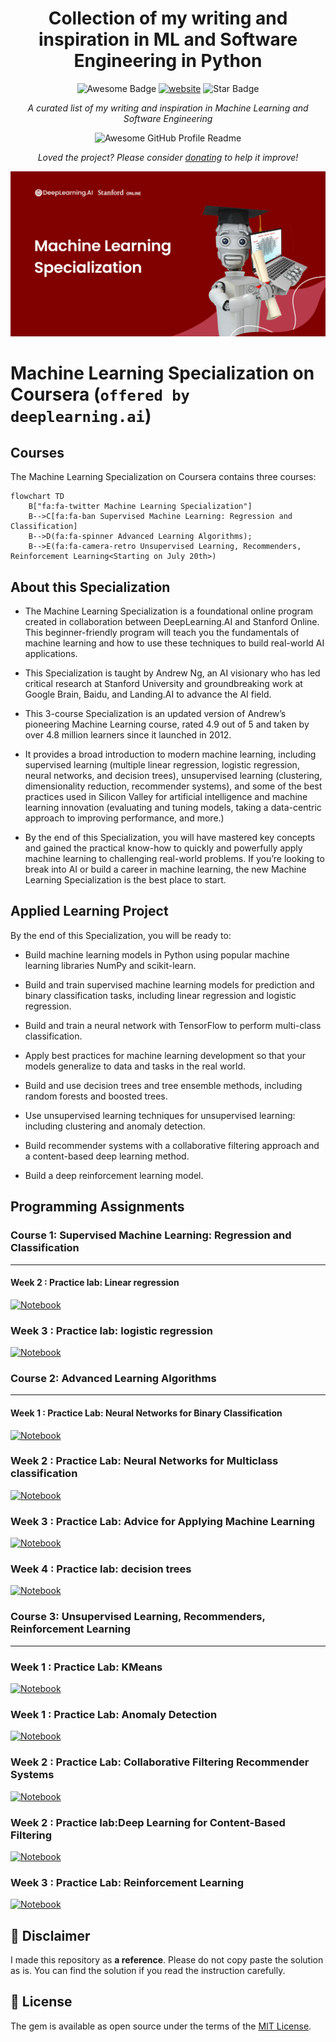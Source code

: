 <h1 align="center">Collection of my writing and inspiration in ML and Software Engineering in Python</h1>
<div align="center">
<img src="https://cdn.rawgit.com/sindresorhus/awesome/d7305f38d29fed78fa85652e3a63e154dd8e8829/media/badge.svg" alt="Awesome Badge"/>
<a href="https://arbeitnow.com/?utm_source=awesome-github-profile-readme"><img src="https://img.shields.io/static/v1?label=&labelColor=505050&message=arbeitnow&color=%230076D6&style=flat&logo=google-chrome&logoColor=%230076D6" alt="website"/></a>
<img src="https://img.shields.io/static/v1?label=%F0%9F%8C%9F&message=If%20Useful&style=style=flat&color=BC4E99" alt="Star Badge"/>
<br>

<i>A curated list of my writing and inspiration in Machine Learning and Software Engineering</i>

<img alt="Awesome GitHub Profile Readme" src="assets/agpr.gif"> </img>

<i>Loved the project? Please consider [donating](https://paypal.me/naiborhujosua) to help it improve!</i>

</div>


![](ml-banner.jpeg)

# Machine Learning Specialization on Coursera (`offered by deeplearning.ai`)

## Courses

The Machine Learning Specialization on Coursera contains three courses:

```mermaid
flowchart TD
    B["fa:fa-twitter Machine Learning Specialization"]
    B-->C[fa:fa-ban Supervised Machine Learning: Regression and Classification]
    B-->D(fa:fa-spinner Advanced Learning Algorithms);
    B-->E(fa:fa-camera-retro Unsupervised Learning, Recommenders, Reinforcement Learning<Starting on July 20th>)
```

## About this Specialization

- The Machine Learning Specialization is a foundational online program created in collaboration between DeepLearning.AI and Stanford Online. This beginner-friendly program will teach you the fundamentals of machine learning and how to use these techniques to build real-world AI applications. 

- This Specialization is taught by Andrew Ng, an AI visionary who has led critical research at Stanford University and groundbreaking work at Google Brain, Baidu, and Landing.AI to advance the AI field.

- This 3-course Specialization is an updated version of Andrew’s pioneering Machine Learning course, rated 4.9 out of 5 and taken by over 4.8 million learners since it launched in 2012. 

- It provides a broad introduction to modern machine learning, including supervised learning (multiple linear regression, logistic regression, neural networks, and decision trees), unsupervised learning (clustering, dimensionality reduction, recommender systems), and some of the best practices used in Silicon Valley for artificial intelligence and machine learning innovation (evaluating and tuning models, taking a data-centric approach to improving performance, and more.)

- By the end of this Specialization, you will have mastered key concepts and gained the practical know-how to quickly and powerfully apply machine learning to challenging real-world problems. If you’re looking to break into AI or build a career in machine learning, the new Machine Learning Specialization is the best place to start.

## Applied Learning Project

By the end of this Specialization, you will be ready to:

 
- Build machine learning models in Python using popular machine learning libraries NumPy and scikit-learn.

- Build and train supervised machine learning models for prediction and binary classification tasks, including linear regression and logistic regression.

- Build and train a neural network with TensorFlow to perform multi-class classification.

- Apply best practices for machine learning development so that your models generalize to data and tasks in the real world.

- Build and use decision trees and tree ensemble methods, including random forests and boosted trees.

- Use unsupervised learning techniques for unsupervised learning: including clustering and anomaly detection.

- Build recommender systems with a collaborative filtering approach and a content-based deep learning method.

- Build a deep reinforcement learning model.

## Programming Assignments

### Course 1: Supervised Machine Learning: Regression and Classification
---

#### Week 2 : Practice lab: Linear regression 
[![Notebook](https://img.shields.io/badge/-Notebook-blue)](https://nbviewer.org/github/naiborhujosua/Machine-Learning-Specialization/blob/master/Supervised%20Machine%20Learning%3A%20Regression%20and%20Classification/week2/lab/C1_W2_Linear_Regression.ipynb)

### Week 3 : Practice lab: logistic regression
[![Notebook](https://img.shields.io/badge/-Notebook-blue)](https://nbviewer.org/github/naiborhujosua/Machine-Learning-Specialization/blob/master/Supervised%20Machine%20Learning%3A%20Regression%20and%20Classification/week3/lab/C1_W3_Logistic_Regression.ipynb)


### Course 2: Advanced Learning Algorithms
---

#### Week 1 : Practice Lab: Neural Networks for Binary Classification

[![Notebook](https://img.shields.io/badge/-Notebook-blue)](https://nbviewer.org/github/naiborhujosua/Machine-Learning-Specialization/blob/master/Advanced%20ML/week1/lab/C2_W1_Assignment.ipynb)

### Week 2 : Practice Lab: Neural Networks for Multiclass classification

[![Notebook](https://img.shields.io/badge/-Notebook-blue)](https://nbviewer.org/github/naiborhujosua/Machine-Learning-Specialization/blob/master/Advanced%20ML/week2/lab/C2_W2_Assignment.ipynb)

### Week 3 : Practice Lab: Advice for Applying Machine Learning

[![Notebook](https://img.shields.io/badge/-Notebook-blue)](https://nbviewer.org/github/naiborhujosua/Machine-Learning-Specialization/blob/master/Advanced%20ML/week3/lab/C2_W3_Assignment.ipynb)

### Week 4 : Practice lab: decision trees

[![Notebook](https://img.shields.io/badge/-Notebook-blue)](https://nbviewer.org/github/naiborhujosua/Machine-Learning-Specialization/blob/master/Advanced%20ML/week4/lab/C2_W4_Decision_Tree_with_Markdown.ipynb)

### Course 3: Unsupervised Learning, Recommenders, Reinforcement Learning
---

### Week 1 : Practice Lab: KMeans

[![Notebook](https://img.shields.io/badge/-Notebook-blue)](https://nbviewer.org/github/naiborhujosua/Machine-Learning-Specialization/blob/master/Unsupervised%20Learning%2C%20Recommenders%2C%20Reinforcement%20Learning/C3_W1_KMeans_Assignment.ipynb)

### Week 1 : Practice Lab: Anomaly Detection

[![Notebook](https://img.shields.io/badge/-Notebook-blue)](https://nbviewer.org/github/naiborhujosua/Machine-Learning-Specialization/blob/master/Unsupervised%20Learning%2C%20Recommenders%2C%20Reinforcement%20Learning/C3_W1_Anomaly_Detection.ipynb)

### Week 2 : Practice Lab: Collaborative Filtering Recommender Systems

[![Notebook](https://img.shields.io/badge/-Notebook-blue)](https://nbviewer.org/github/naiborhujosua/Machine-Learning-Specialization/blob/master/Unsupervised%20Learning%2C%20Recommenders%2C%20Reinforcement%20Learning/C3_W2_Collaborative_RecSys_Assignment.ipynb)

### Week 2 : Practice lab:Deep Learning for Content-Based Filtering

[![Notebook](https://img.shields.io/badge/-Notebook-blue)](https://nbviewer.org/github/naiborhujosua/Machine-Learning-Specialization/blob/master/Unsupervised%20Learning%2C%20Recommenders%2C%20Reinforcement%20Learning/C3_W2_RecSysNN_Assignment.ipynb)

### Week 3 : Practice Lab: Reinforcement Learning

[![Notebook](https://img.shields.io/badge/-Notebook-blue)](https://nbviewer.org/github/naiborhujosua/Machine-Learning-Specialization/blob/master/Unsupervised%20Learning%2C%20Recommenders%2C%20Reinforcement%20Learning/C3_W3_A1_Assignment.ipynb)


## 📝 Disclaimer 
I made this repository as **a reference**. Please do not copy paste the solution as is. You can find the solution if you read the instruction carefully. 

 
## 📝 License
The gem is available as open source under the terms of the [MIT License](https://opensource.org/licenses/MIT).
    
